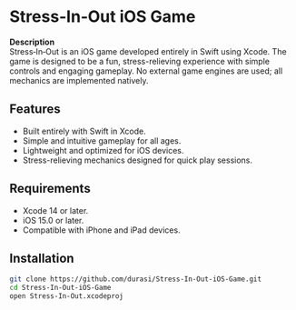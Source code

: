 # Stress‑In‑Out iOS Game

**Description**  
Stress‑In‑Out is an iOS game developed entirely in Swift using Xcode. The game is designed to be a fun, stress-relieving experience with simple controls and engaging gameplay. No external game engines are used; all mechanics are implemented natively.

## Features
- Built entirely with Swift in Xcode.
- Simple and intuitive gameplay for all ages.
- Lightweight and optimized for iOS devices.
- Stress-relieving mechanics designed for quick play sessions.

## Requirements
- Xcode 14 or later.
- iOS 15.0 or later.
- Compatible with iPhone and iPad devices.

## Installation
```bash
git clone https://github.com/durasi/Stress-In-Out-iOS-Game.git
cd Stress-In-Out-iOS-Game
open Stress-In-Out.xcodeproj
